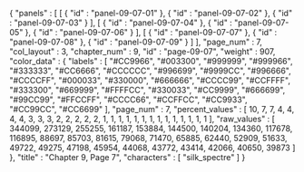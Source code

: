 {
  "panels" : [
    [
      {
        "id" : "panel-09-07-01"
      },
      {
        "id" : "panel-09-07-02"
      },
      {
        "id" : "panel-09-07-03"
      }
    ],
    [
      {
        "id" : "panel-09-07-04"
      },
      {
        "id" : "panel-09-07-05"
      },
      {
        "id" : "panel-09-07-06"
      }
    ],
    [
      {
        "id" : "panel-09-07-07"
      },
      {
        "id" : "panel-09-07-08"
      },
      {
        "id" : "panel-09-07-09"
      }
    ]
  ],
  "page_num" : 7,
  "col_layout" : 3,
  "chapter_num" : 9,
  "id" : "page-09-07",
  "weight" : 907,
  "color_data" : {
    "labels" : [
      "#CC9966",
      "#003300",
      "#999999",
      "#999966",
      "#333333",
      "#CC6666",
      "#CCCCCC",
      "#996699",
      "#9999CC",
      "#996666",
      "#CCCCFF",
      "#000033",
      "#330000",
      "#666666",
      "#CCCC99",
      "#CCFFFF",
      "#333300",
      "#669999",
      "#FFFFCC",
      "#330033",
      "#CC9999",
      "#666699",
      "#99CC99",
      "#FFCCFF",
      "#CCCC66",
      "#CCFFCC",
      "#CC9933",
      "#CC99CC",
      "#CC6699"
    ],
    "page_num" : 7,
    "percent_values" : [
      10,
      7,
      7,
      4,
      4,
      4,
      4,
      3,
      3,
      3,
      2,
      2,
      2,
      2,
      2,
      1,
      1,
      1,
      1,
      1,
      1,
      1,
      1,
      1,
      1,
      1,
      1,
      1,
      1
    ],
    "raw_values" : [
      344099,
      273129,
      255255,
      161187,
      153884,
      144500,
      140204,
      134360,
      117678,
      116895,
      88697,
      85703,
      81615,
      79068,
      71470,
      65885,
      62440,
      52909,
      51633,
      49722,
      49275,
      47198,
      45954,
      44068,
      43772,
      43414,
      42066,
      40650,
      39873
    ]
  },
  "title" : "Chapter 9, Page 7",
  "characters" : [
    "silk_spectre"
  ]
}
